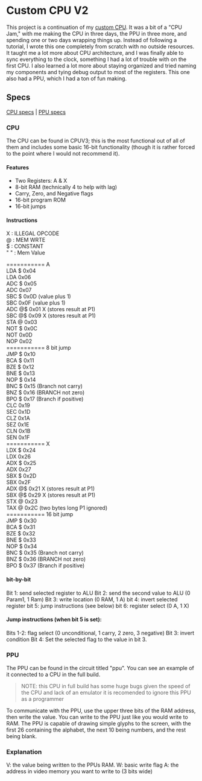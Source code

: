 # Custom CPU V2

This project is a continuation of my [custom CPU](https://github.com/KingstumusPrime/Custom-CPU-V1/). It was a bit of a "CPU Jam," with me making the CPU in three days, the PPU in three more, and spending one or two days wrapping things up. Instead of following a tutorial, I wrote this one completely from scratch with no outside resources. It taught me a lot more about CPU architecture, and I was finally able to sync everything to the clock, something I had a lot of trouble with on the first CPU. I also learned a lot more about staying organized and tried naming my components and tying debug output to most of the registers. This one also had a PPU, which I had a ton of fun making.

## Specs

[CPU specs](https://github.com/KingstumusPrime/CustomCPUV2?tab=readme-ov-file#cpu) | [PPU specs](https://github.com/KingstumusPrime/CustomCPUV2?tab=readme-ov-file#ppu)

### CPU

The CPU can be found in CPUV3; this is the most functional out of all of them and includes some basic 16-bit functionality (though it is rather forced to the point where I would not recommend it).

#### Features
* Two Registers: A & X
* 8-bit RAM (technically 4 to help with lag)
* Carry, Zero, and Negative flags
* 16-bit program ROM
* 16-bit jumps



#### Instructions<br/>

X   : ILLEGAL OPCODE<br/>
@   : MEM WRTE<br/>
$   : CONSTANT<br/>
" " : Mem Value<br/>

=========== A<br/>
LDA $  0x04<br/>
LDA    0x06<br/>
ADC $  0x05<br/>
ADC    0x07<br/>
SBC $  0x0D (value plus 1)<br/>
SBC    0x0F (value plus 1)<br/>
ADC @$ 0x01 X (stores result at P1)<br/>
SBC @$ 0x09 X (stores result at P1)<br/>
STA @  0x03<br/>
NOT $  0x0C<br/>
NOT    0x0D<br/>
NOP    0x02<br/>
=========== 8 bit jump<br/>
JMP $  0x10<br/>
BCA $  0x11<br/>
BZE $  0x12<br/>
BNE $  0x13<br/>
NOP $  0x14<br/>
BNC $  0x15 (Branch not carry)<br/>
BNZ $  0x16 (BRANCH not zero)<br/>
BPO $  0x17 (Branch if positive)<br/>
CLC    0x19<br/>
SEC    0x1D<br/>
CLZ    0x1A<br/>
SEZ    0x1E<br/>
CLN    0x1B<br/>
SEN    0x1F<br/>
=========== X<br/>
LDX $  0x24<br/>
LDX    0x26<br/>
ADX $  0x25<br/>
ADX    0x27<br/>
SBX $  0x2D<br/>
SBX    0x2F<br/>
ADX @$ 0x21 X (stores result at P1)<br/>
SBX @$ 0x29 X (stores result at P1)<br/>
STX @  0x23<br/>
TAX @  0x2C (two bytes long P1 ignored)<br/>
=========== 16 bit jump<br/>
JMP $  0x30<br/>
BCA $  0x31<br/>
BZE $  0x32<br/>
BNE $  0x33<br/>
NOP $  0x34<br/>
BNC $  0x35 (Branch not carry)<br/>
BNZ $  0x36 (BRANCH not zero)<br/>
BPO $  0x37 (Branch if positive)<br/>

#### bit-by-bit

Bit 1: send selected register to ALU
Bit 2: send the second value to ALU (0 Param1, 1 Ram)
Bit 3: write location (0 RAM, 1 A)
bit 4: invert selected register
bit 5: jump instructions (see below)
bit 6: register select (0 A, 1 X)

#### Jump instructions (when bit 5 is set):
Bits 1-2: flag select (0 unconditional, 1 carry, 2 zero, 3 negative)
Bit  3: invert condition
Bit  4: Set the selected flag to the value in bit 3.

### PPU

The PPU can be found in the circuit titled "ppu". You can see an example of it connected to a CPU in the full build. 

> NOTE: this CPU in full build has some huge bugs given the speed of the CPU and lack of an emulator it is recomended to ignore this PPU as a programmer

To communicate with the PPU, use the upper three bits of the RAM address, then write the value. You can write to the PPU just like you would write to RAM. The PPU is capable of drawing simple glyphs to the screen, with the first 26 containing the alphabet, the next 10 being numbers, and the rest being blank.

### Explanation

V: the value being written to the PPUs RAM.
W: basic write flag
A: the address in video memory you want to write to (3 bits wide)



